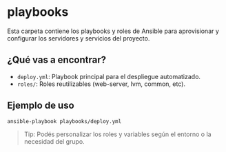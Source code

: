 # playbooks

Esta carpeta contiene los playbooks y roles de Ansible para aprovisionar y configurar los servidores y servicios del proyecto.

## ¿Qué vas a encontrar?
- `deploy.yml`: Playbook principal para el despliegue automatizado.
- `roles/`: Roles reutilizables (web-server, lvm, common, etc).

## Ejemplo de uso
```bash
ansible-playbook playbooks/deploy.yml
```

> Tip: Podés personalizar los roles y variables según el entorno o la necesidad del grupo. 
